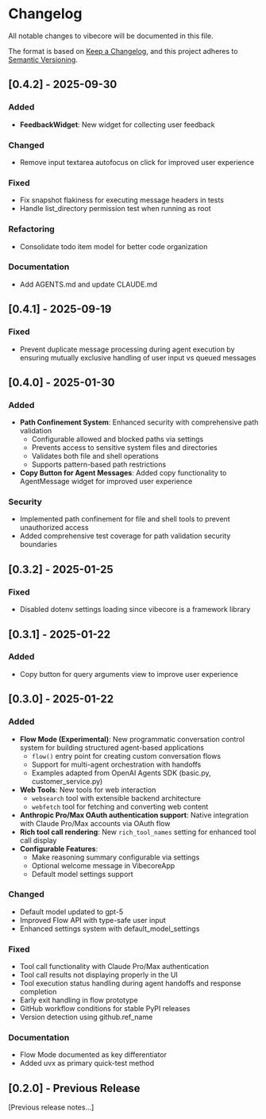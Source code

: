 # Changelog

All notable changes to vibecore will be documented in this file.

The format is based on [Keep a Changelog](https://keepachangelog.com/en/1.1.0/),
and this project adheres to [Semantic Versioning](https://semver.org/spec/v2.0.0.html).

## [0.4.2] - 2025-09-30

### Added
- **FeedbackWidget**: New widget for collecting user feedback

### Changed
- Remove input textarea autofocus on click for improved user experience

### Fixed
- Fix snapshot flakiness for executing message headers in tests
- Handle list_directory permission test when running as root

### Refactoring
- Consolidate todo item model for better code organization

### Documentation
- Add AGENTS.md and update CLAUDE.md

## [0.4.1] - 2025-09-19

### Fixed
- Prevent duplicate message processing during agent execution by ensuring mutually exclusive handling of user input vs queued messages

## [0.4.0] - 2025-01-30

### Added
- **Path Confinement System**: Enhanced security with comprehensive path validation
  - Configurable allowed and blocked paths via settings
  - Prevents access to sensitive system files and directories
  - Validates both file and shell operations
  - Supports pattern-based path restrictions
- **Copy Button for Agent Messages**: Added copy functionality to AgentMessage widget for improved user experience

### Security
- Implemented path confinement for file and shell tools to prevent unauthorized access
- Added comprehensive test coverage for path validation security boundaries

## [0.3.2] - 2025-01-25

### Fixed
- Disabled dotenv settings loading since vibecore is a framework library

## [0.3.1] - 2025-01-22

### Added
- Copy button for query arguments view to improve user experience

## [0.3.0] - 2025-01-22

### Added
- **Flow Mode (Experimental)**: New programmatic conversation control system for building structured agent-based applications
  - `flow()` entry point for creating custom conversation flows
  - Support for multi-agent orchestration with handoffs
  - Examples adapted from OpenAI Agents SDK (basic.py, customer_service.py)
- **Web Tools**: New tools for web interaction
  - `websearch` tool with extensible backend architecture
  - `webfetch` tool for fetching and converting web content
- **Anthropic Pro/Max OAuth authentication support**: Native integration with Claude Pro/Max accounts via OAuth flow
- **Rich tool call rendering**: New `rich_tool_names` setting for enhanced tool call display
- **Configurable Features**:
  - Make reasoning summary configurable via settings
  - Optional welcome message in VibecoreApp
  - Default model settings support

### Changed
- Default model updated to gpt-5
- Improved Flow API with type-safe user input
- Enhanced settings system with default_model_settings

### Fixed
- Tool call functionality with Claude Pro/Max authentication
- Tool call results not displaying properly in the UI
- Tool execution status handling during agent handoffs and response completion
- Early exit handling in flow prototype
- GitHub workflow conditions for stable PyPI releases
- Version detection using github.ref_name

### Documentation
- Flow Mode documented as key differentiator
- Added uvx as primary quick-test method

## [0.2.0] - Previous Release

[Previous release notes...]